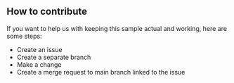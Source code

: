 ## How to contribute
If you want to help us with keeping this sample actual and working, here are some steps:
* Create an issue
* Create a separate branch
* Make a change
* Create a merge request to main branch linked to the issue
